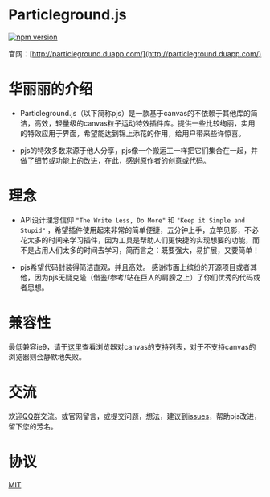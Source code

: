 # Particleground.js
[![npm version](https://badge.fury.io/js/Particleground.js.svg)](https://badge.fury.io/js/Particleground.js)

官网：[http://particleground.duapp.com/](http://particleground.duapp.com/)

# 华丽丽的介绍

- Particleground.js（以下简称pjs）是一款基于canvas的不依赖于其他库的简洁，高效，轻量级的canvas粒子运动特效插件库。提供一些比较绚丽，实用的特效应用于界面，希望能达到锦上添花的作用，给用户带来些许惊喜。

- pjs的特效多数来源于他人分享，pjs像一个搬运工一样把它们集合在一起，并做了细节或功能上的改进，在此，感谢原作者的创意或代码。

# 理念

- API设计理念信仰 `"The Write Less, Do More"` 和 `"Keep it Simple and Stupid"` ，希望插件使用起来非常的简单便捷，五分钟上手，立竿见影，不必花太多的时间来学习插件，因为工具是帮助人们更快捷的实现想要的功能，而不是占用人们太多的时间去学习，简而言之：既要强大，易扩展，又要简单！

- pjs希望代码封装得简洁直观，并且高效。 感谢市面上缤纷的开源项目或者其他，因为pjs无疑克隆（借鉴/参考/站在巨人的肩膀之上）了你们优秀的代码或者思想。

# 兼容性

最低兼容ie9，请于<a href="http://caniuse.com/#search=canvas" target="_blank">这里</a>查看浏览器对canvas的支持列表，对于不支持canvas的浏览器则会静默地失败。

# 交流

欢迎<a href="http://shang.qq.com/wpa/qunwpa?idkey=f548e3f94e0040a2ac5adfe4fec6915ef67c8c1b6ba5784ff6d5049c6135a759" target="_blank">QQ群</a>交流。或官网留言，或提交问题，想法，建议到[issues](https://github.com/Barrior/Particleground.js/issues)，帮助pjs改进，留下您的芳名。

# 协议

<a href="http://www.opensource.org/licenses/mit-license.php" target="_blank">MIT</a>